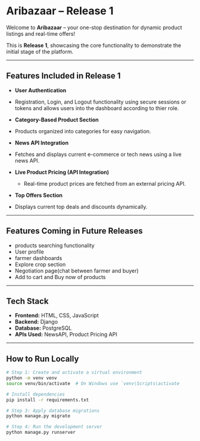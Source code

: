 #  Aribazaar – Release 1

Welcome to **Aribazaar** – your one-stop destination for dynamic product listings and real-time offers!

This is **Release 1**, showcasing the core functionality to demonstrate the initial stage of the platform.

---

## Features Included in Release 1

-  **User Authentication**  
  - Registration, Login, and Logout functionality using secure sessions or tokens and allows users into the dashboard according to thier role.

-  **Category-Based Product Section**  
  - Products organized into categories for easy navigation.

-  **News API Integration**  
  - Fetches and displays current e-commerce or tech news using a live news API.

- **Live Product Pricing (API Integration)**  
  - Real-time product prices are fetched from an external pricing API.

-  **Top Offers Section**  
  - Displays current top deals and discounts dynamically.

---

## Features Coming in Future Releases

- products searching functionality
- User profile
- farmer dashboards
- Explore crop section
- Negotiation page(chat between farmer and buyer)  
- Add to cart and Buy now of products 
 

---

##  Tech Stack

- **Frontend:** HTML, CSS, JavaScript 
- **Backend:** Django
- **Database:** PostgreSQL
- **APIs Used:** NewsAPI, Product Pricing API

---

##  How to Run Locally

```bash
# Step 1: Create and activate a virtual environment
python -m venv venv
source venv/bin/activate  # On Windows use `venv\Scripts\activate

# Install dependencies
pip install -r requirements.txt

# Step 3: Apply database migrations
python manage.py migrate

# Step 4: Run the development server
python manage.py runserver